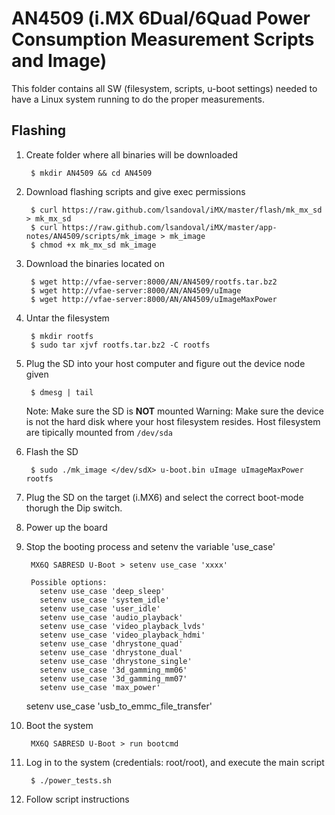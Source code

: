 AN4509 (i.MX 6Dual/6Quad Power Consumption Measurement Scripts and Image)
======

This folder contains all SW (filesystem, scripts, u-boot settings) needed to 
have a Linux system running to do the proper measurements.

Flashing
--------

1. Create folder where all binaries will be downloaded

        $ mkdir AN4509 && cd AN4509

1. Download flashing scripts and give exec permissions

        $ curl https://raw.github.com/lsandoval/iMX/master/flash/mk_mx_sd > mk_mx_sd
        $ curl https://raw.github.com/lsandoval/iMX/master/app-notes/AN4509/scripts/mk_image > mk_image
        $ chmod +x mk_mx_sd mk_image
           
1. Download the binaries located on 

        $ wget http://vfae-server:8000/AN/AN4509/rootfs.tar.bz2
        $ wget http://vfae-server:8000/AN/AN4509/uImage
        $ wget http://vfae-server:8000/AN/AN4509/uImageMaxPower
        
1. Untar the filesystem

        $ mkdir rootfs
        $ sudo tar xjvf rootfs.tar.bz2 -C rootfs
                

1. Plug the SD into your host computer and figure out the device node given
    
        $ dmesg | tail
   
   Note: Make sure the SD is **NOT** mounted
   Warning: Make sure the device is not the hard disk where your host filesystem
   resides. Host filesystem are tipically mounted from `/dev/sda`
        
1. Flash the SD

        $ sudo ./mk_image </dev/sdX> u-boot.bin uImage uImageMaxPower rootfs

1. Plug the SD on the target (i.MX6) and select the correct boot-mode thorugh 
   the Dip switch.

1. Power up the board

1. Stop the booting process and setenv the variable 'use_case'
  
        MX6Q SABRESD U-Boot > setenv use_case 'xxxx'
     
        Possible options:
          setenv use_case 'deep_sleep'
          setenv use_case 'system_idle'
          setenv use_case 'user_idle'
          setenv use_case 'audio_playback'
          setenv use_case 'video_playback_lvds'
          setenv use_case 'video_playback_hdmi'
          setenv use_case 'dhrystone_quad'
          setenv use_case 'dhrystone_dual'
          setenv use_case 'dhrystone_single'
          setenv use_case '3d_gamming_mm06'
          setenv use_case '3d_gamming_mm07'
          setenv use_case 'max_power'
      setenv use_case 'usb_to_emmc_file_transfer'
 
 
1. Boot the system
 
        MX6Q SABRESD U-Boot > run bootcmd
 
1. Log in to the system (credentials: root/root), and execute the main script
  
        $ ./power_tests.sh
 
1. Follow script instructions
